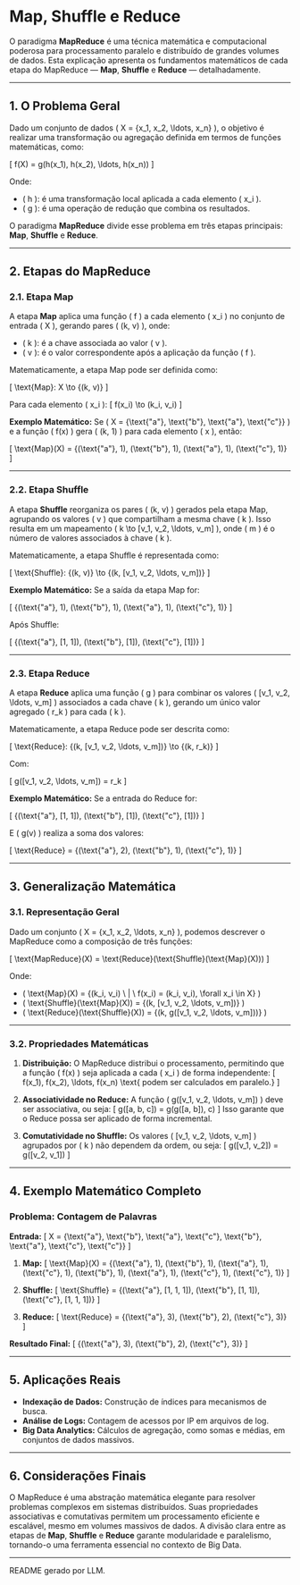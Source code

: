 # **Map, Shuffle e Reduce**

O paradigma **MapReduce** é uma técnica matemática e computacional poderosa para processamento paralelo e distribuído de grandes volumes de dados. Esta explicação apresenta os fundamentos matemáticos de cada etapa do MapReduce — **Map**, **Shuffle** e **Reduce** — detalhadamente.

---

## **1. O Problema Geral**

Dado um conjunto de dados \( X = \{x_1, x_2, \ldots, x_n\} \), o objetivo é realizar uma transformação ou agregação definida em termos de funções matemáticas, como:

\[
f(X) = g(h(x_1), h(x_2), \ldots, h(x_n))
\]

Onde:
- \( h \): é uma transformação local aplicada a cada elemento \( x_i \).
- \( g \): é uma operação de redução que combina os resultados.

O paradigma **MapReduce** divide esse problema em três etapas principais: **Map**, **Shuffle** e **Reduce**.

---

## **2. Etapas do MapReduce**

### **2.1. Etapa Map**

A etapa **Map** aplica uma função \( f \) a cada elemento \( x_i \) no conjunto de entrada \( X \), gerando pares \( (k, v) \), onde:
- \( k \): é a chave associada ao valor \( v \).
- \( v \): é o valor correspondente após a aplicação da função \( f \).

Matematicamente, a etapa Map pode ser definida como:

\[
\text{Map}: X \to \{(k, v)\}
\]

Para cada elemento \( x_i \):
\[
f(x_i) \to (k_i, v_i)
\]

**Exemplo Matemático:**
Se \( X = \{\text{"a"}, \text{"b"}, \text{"a"}, \text{"c"}\} \) e a função \( f(x) \) gera \( (k, 1) \) para cada elemento \( x \), então:

\[
\text{Map}(X) = \{(\text{"a"}, 1), (\text{"b"}, 1), (\text{"a"}, 1), (\text{"c"}, 1)\}
\]

---

### **2.2. Etapa Shuffle**

A etapa **Shuffle** reorganiza os pares \( (k, v) \) gerados pela etapa Map, agrupando os valores \( v \) que compartilham a mesma chave \( k \). Isso resulta em um mapeamento \( k \to [v_1, v_2, \ldots, v_m] \), onde \( m \) é o número de valores associados à chave \( k \).

Matematicamente, a etapa Shuffle é representada como:

\[
\text{Shuffle}: \{(k, v)\} \to \{(k, [v_1, v_2, \ldots, v_m])\}
\]

**Exemplo Matemático:**
Se a saída da etapa Map for:

\[
\{(\text{"a"}, 1), (\text{"b"}, 1), (\text{"a"}, 1), (\text{"c"}, 1)\}
\]

Após Shuffle:

\[
\{(\text{"a"}, [1, 1]), (\text{"b"}, [1]), (\text{"c"}, [1])\}
\]

---

### **2.3. Etapa Reduce**

A etapa **Reduce** aplica uma função \( g \) para combinar os valores \( [v_1, v_2, \ldots, v_m] \) associados a cada chave \( k \), gerando um único valor agregado \( r_k \) para cada \( k \).

Matematicamente, a etapa Reduce pode ser descrita como:

\[
\text{Reduce}: \{(k, [v_1, v_2, \ldots, v_m])\} \to \{(k, r_k)\}
\]

Com:

\[
g([v_1, v_2, \ldots, v_m]) = r_k
\]

**Exemplo Matemático:**
Se a entrada do Reduce for:

\[
\{(\text{"a"}, [1, 1]), (\text{"b"}, [1]), (\text{"c"}, [1])\}
\]

E \( g(v) \) realiza a soma dos valores:

\[
\text{Reduce} = \{(\text{"a"}, 2), (\text{"b"}, 1), (\text{"c"}, 1)\}
\]

---

## **3. Generalização Matemática**

### **3.1. Representação Geral**

Dado um conjunto \( X = \{x_1, x_2, \ldots, x_n\} \), podemos descrever o MapReduce como a composição de três funções:

\[
\text{MapReduce}(X) = \text{Reduce}(\text{Shuffle}(\text{Map}(X)))
\]

Onde:
- \( \text{Map}(X) = \{(k_i, v_i) \ | \ f(x_i) = (k_i, v_i), \forall x_i \in X\} \)
- \( \text{Shuffle}(\text{Map}(X)) = \{(k, [v_1, v_2, \ldots, v_m])\} \)
- \( \text{Reduce}(\text{Shuffle}(X)) = \{(k, g([v_1, v_2, \ldots, v_m]))\} \)

---

### **3.2. Propriedades Matemáticas**

1. **Distribuição:**
   O MapReduce distribui o processamento, permitindo que a função \( f(x) \) seja aplicada a cada \( x_i \) de forma independente:
   \[
   f(x_1), f(x_2), \ldots, f(x_n) \text{ podem ser calculados em paralelo.}
   \]

2. **Associatividade no Reduce:**
   A função \( g([v_1, v_2, \ldots, v_m]) \) deve ser associativa, ou seja:
   \[
   g([a, b, c]) = g(g([a, b]), c)
   \]
   Isso garante que o Reduce possa ser aplicado de forma incremental.

3. **Comutatividade no Shuffle:**
   Os valores \( [v_1, v_2, \ldots, v_m] \) agrupados por \( k \) não dependem da ordem, ou seja:
   \[
   g([v_1, v_2]) = g([v_2, v_1])
   \]

---

## **4. Exemplo Matemático Completo**

### **Problema: Contagem de Palavras**

**Entrada:**
\[
X = \{\text{"a"}, \text{"b"}, \text{"a"}, \text{"c"}, \text{"b"}, \text{"a"}, \text{"c"}, \text{"c"}\}
\]

1. **Map:**
\[
\text{Map}(X) = \{(\text{"a"}, 1), (\text{"b"}, 1), (\text{"a"}, 1), (\text{"c"}, 1), (\text{"b"}, 1), (\text{"a"}, 1), (\text{"c"}, 1), (\text{"c"}, 1)\}
\]

2. **Shuffle:**
\[
\text{Shuffle} = \{(\text{"a"}, [1, 1, 1]), (\text{"b"}, [1, 1]), (\text{"c"}, [1, 1, 1])\}
\]

3. **Reduce:**
\[
\text{Reduce} = \{(\text{"a"}, 3), (\text{"b"}, 2), (\text{"c"}, 3)\}
\]

**Resultado Final:**
\[
\{(\text{"a"}, 3), (\text{"b"}, 2), (\text{"c"}, 3)\}
\]

---

## **5. Aplicações Reais**

- **Indexação de Dados:**
  Construção de índices para mecanismos de busca.
- **Análise de Logs:**
  Contagem de acessos por IP em arquivos de log.
- **Big Data Analytics:**
  Cálculos de agregação, como somas e médias, em conjuntos de dados massivos.

---

## **6. Considerações Finais**

O MapReduce é uma abstração matemática elegante para resolver problemas complexos em sistemas distribuídos. Suas propriedades associativas e comutativas permitem um processamento eficiente e escalável, mesmo em volumes massivos de dados. A divisão clara entre as etapas de **Map**, **Shuffle** e **Reduce** garante modularidade e paralelismo, tornando-o uma ferramenta essencial no contexto de Big Data.

---

README gerado por LLM.